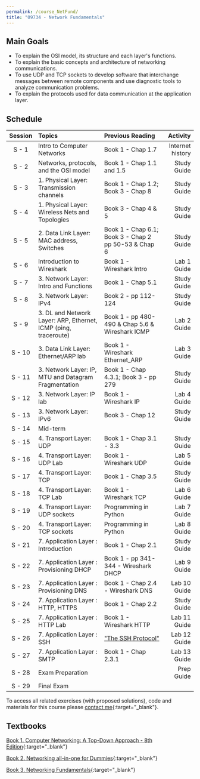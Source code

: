 ```yaml
---
permalink: /course_NetFund/
title: "09734 - Network Fundamentals"
---
```

## Main Goals

- To explain the OSI model, its structure and each layer's functions.
- To explain the basic concepts and architecture of networking communications.
- To use UDP and TCP sockets to develop software that interchange messages between remote components and use diagnostic tools to analyze communication problems.
- To explain the protocols used for data communication at the application layer.


## Schedule

|     Session      | Topics                                                          | Previous Reading                                           |         Activity |
|:----------------:|:----------------------------------------------------------------|:-----------------------------------------------------------|-----------------:|
|      S - 1       | Intro to Computer Networks                                      | Book 1 - Chap 1.7                                          | Internet history |
|      S - 2       | Networks, protocols, and the OSI model                          | Book 1 - Chap 1.1 and 1.5                                  |      Study Guide |
|      S - 3       | 1. Physical Layer: Transmission channels                        | Book 1 - Chap 1.2; Book 3 - Chap 8                         |      Study Guide |
|      S - 4       | 1. Physical Layer: Wireless Nets and Topologies                 | Book 3 - Chap 4 & 5                                        |      Study Guide |
|      S - 5       | 2. Data Link Layer: MAC address, Switches                       | Book 1 - Chap 6.1; Book 3 - Chap 2 pp 50-53 & Chap 6       |      Study Guide |
|      S - 6       | Introduction to Wireshark                                       | Book 1 - Wireshark Intro                                   |      Lab 1 Guide |
|      S - 7       | 3. Network Layer: Intro and Functions                           | Book 1 - Chap 5.1                                          |      Study Guide |
|      S - 8       | 3. Network Layer: IPv4                                          | Book 2 - pp 112-124                                        |      Study Guide |
|      S - 9       | 3. DL and Network Layer: ARP, Ethernet, ICMP (ping, traceroute) | Book 1 - pp 480- 490 & Chap 5.6 & Wireshark ICMP           |      Lab 2 Guide |
|      S - 10      | 3. Data Link Layer: Ethernet/ARP lab                            | Book 1 - Wireshark Ethernet_ARP                            |      Lab 3 Guide |
|      S - 11      | 3. Network Layer: IP, MTU and Datagram Fragmentation            | Book 1 - Chap 4.3.1; Book 3 - pp 279                       |      Study Guide |
|      S - 12      | 3. Network Layer: IP lab                                        | Book 1 - Wireshark IP                                      |      Lab 4 Guide |
|      S - 13      | 3. Network Layer: IPv6                                          | Book 3 - Chap 12                                           |      Study Guide |
|      S - 14      | Mid-term                                                        |                                                            |                  |
|      S - 15      | 4. Transport Layer: UDP                                         | Book 1 - Chap 3.1 - 3.3                                    |      Study Guide |
|      S - 16      | 4. Transport Layer: UDP Lab                                     | Book 1 - Wireshark UDP                                     |      Lab 5 Guide |
|      S - 17      | 4. Transport Layer: TCP                                         | Book 1 - Chap 3.5                                          |      Study Guide |
|      S - 18      | 4. Transport Layer: TCP Lab                                     | Book 1 - Wireshark TCP                                     |      Lab 6 Guide |
|      S - 19      | 4. Transport Layer: UDP sockets                                 | Programming in Python                                      |      Lab 7 Guide |
|      S - 20      | 4. Transport Layer: TCP sockets                                 | Programming in Python                                      |      Lab 8 Guide |
|      S - 21      | 7. Application Layer : Introduction                             | Book 1 - Chap 2.1                                          |      Study Guide |
|      S - 22      | 7. Application Layer : Provisioning DHCP                        | Book 1 - pp 341-344 - Wireshark DHCP                       |      Lab 9 Guide |
|      S - 23      | 7. Application Layer : Provisioning DNS                         | Book 1 - Chap 2.4 - Wireshark DNS                          |     Lab 10 Guide |
|      S - 24      | 7. Application Layer : HTTP, HTTPS                              | Book 1 - Chap 2.2                                          |      Study Guide |
|      S - 25      | 7. Application Layer : HTTP Lab                                 | Book 1 - Wireshark HTTP                                    |     Lab 11 Guide |               
|      S - 26      | 7. Application Layer : SSH                                      | ["The SSH Protocol"](http://www.sfu.ca/~dgnapier/ssha.pdf) |     Lab 12 Guide |
|      S - 27      | 7. Application Layer : SMTP                                     | Book 1 - Chap 2.3.1                                        |     Lab 13 Guide |
|      S - 28      | Exam Preparation                                                |                                                            |       Prep Guide |
|      S - 29      | Final Exam                                                      |                                                            |                  |


To access all related exercises (with proposed solutions), code and materials for this course please [contact me](https://forms.gle/63NYpG1siX6E4KGj8){:target="_blank"}.

## Textbooks

[Book 1. Computer Networking: A Top-Down Approach - 8th Edition](https://gaia.cs.umass.edu/kurose_ross/index.php){:target="_blank"}

[Book 2. Networking all-in-one for Dummies](https://www.wiley.com/en-us/Networking+All+in+One+For+Dummies%2C+7th+Edition-p-9781119471622){:target="_blank"}

[Book 3. Networking Fundamentals](https://www.packtpub.com/product/networking-fundamentals/9781838643508){:target="_blank"}
